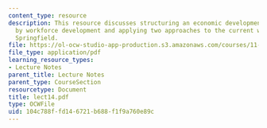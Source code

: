 ```yaml
---
content_type: resource
description: This resource discusses structuring an economic development strategy
  by workforce development and applying two approaches to the current workplan for
  Springfield.
file: https://ol-ocw-studio-app-production.s3.amazonaws.com/courses/11-945-springfield-studio-fall-2005/104c788ffd146721b688f1f9a760e89c_lect14.pdf
file_type: application/pdf
learning_resource_types:
- Lecture Notes
parent_title: Lecture Notes
parent_type: CourseSection
resourcetype: Document
title: lect14.pdf
type: OCWFile
uid: 104c788f-fd14-6721-b688-f1f9a760e89c
---
```

